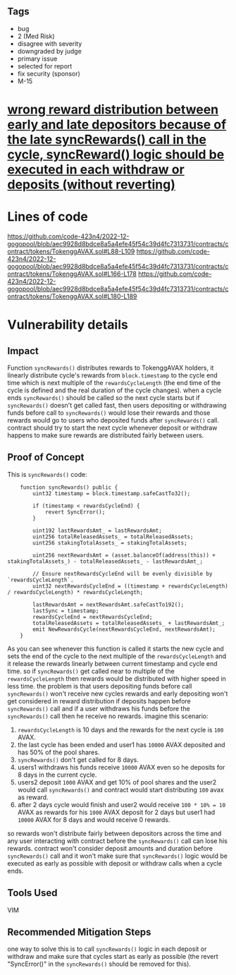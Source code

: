 ## Tags

- bug
- 2 (Med Risk)
- disagree with severity
- downgraded by judge
- primary issue
- selected for report
- fix security (sponsor)
- M-15

# [wrong reward distribution between early and late depositors because of the late syncRewards() call in the cycle, syncReward() logic should be executed in each withdraw or deposits (without reverting)](https://github.com/code-423n4/2022-12-gogopool-findings/issues/478) 

# Lines of code

https://github.com/code-423n4/2022-12-gogopool/blob/aec9928d8bdce8a5a4efe45f54c39d4fc7313731/contracts/contract/tokens/TokenggAVAX.sol#L88-L109
https://github.com/code-423n4/2022-12-gogopool/blob/aec9928d8bdce8a5a4efe45f54c39d4fc7313731/contracts/contract/tokens/TokenggAVAX.sol#L166-L178
https://github.com/code-423n4/2022-12-gogopool/blob/aec9928d8bdce8a5a4efe45f54c39d4fc7313731/contracts/contract/tokens/TokenggAVAX.sol#L180-L189


# Vulnerability details

## Impact
Function `syncRewards()` distributes rewards to TokenggAVAX holders, it linearly distribute cycle's rewards from `block.timestamp` to the cycle end time which is next multiple of the `rewardsCycleLength` (the end time of the cycle is defined and the real duration of the cycle changes). when a cycle ends `syncRewards()` should be called so the next cycle starts but if `syncRewards()` doesn't get called fast, then users depositing or withdrawing funds before call to `syncRewards()` would lose their rewards and those rewards would go to users who deposited funds after `syncRewards()` call. contract should try to start the next cycle whenever deposit or withdraw happens to make sure rewards are distributed fairly between users.

## Proof of Concept
This is `syncRewards()` code:
```
	function syncRewards() public {
		uint32 timestamp = block.timestamp.safeCastTo32();

		if (timestamp < rewardsCycleEnd) {
			revert SyncError();
		}

		uint192 lastRewardsAmt_ = lastRewardsAmt;
		uint256 totalReleasedAssets_ = totalReleasedAssets;
		uint256 stakingTotalAssets_ = stakingTotalAssets;

		uint256 nextRewardsAmt = (asset.balanceOf(address(this)) + stakingTotalAssets_) - totalReleasedAssets_ - lastRewardsAmt_;

		// Ensure nextRewardsCycleEnd will be evenly divisible by `rewardsCycleLength`.
		uint32 nextRewardsCycleEnd = ((timestamp + rewardsCycleLength) / rewardsCycleLength) * rewardsCycleLength;

		lastRewardsAmt = nextRewardsAmt.safeCastTo192();
		lastSync = timestamp;
		rewardsCycleEnd = nextRewardsCycleEnd;
		totalReleasedAssets = totalReleasedAssets_ + lastRewardsAmt_;
		emit NewRewardsCycle(nextRewardsCycleEnd, nextRewardsAmt);
	}
```
As you can see whenever this function is called it starts the new cycle and sets the end of the cycle to the next multiple of the `rewardsCycleLength` and it release the rewards linearly between current timestamp and cycle end time. so if `syncRewards()` get called near to multiple of the `rewardsCycleLength` then rewards would be distributed with higher speed in less time. the problem is that users depositing funds before call `syncRewards()` won't receive new cycles rewards and early depositing won't get considered in reward distribution if deposits happen before `syncRewards()` call and if a user withdraws his funds before the `syncRewards()` call then he receive no rewards.
imagine this scenario:
1. `rewardsCycleLength` is 10 days and the rewards for the next cycle is `100` AVAX.
2. the last cycle has been ended and user1 has `10000` AVAX deposited and has 50% of the pool shares.
3. `syncRewards()` don't get called for 8 days.
3. users1 withdraws his funds receive `10000` AVAX even so he deposits for 8 days in the current cycle.
4. users2 deposit `1000` AVAX and get 10% of pool shares and the user2 would call `syncRewards()` and contract would start distributing `100` avax as reward.
5. after 2 days cycle would finish and user2 would receive `100 * 10% = 10` AVAX as rewards for his `1000` AVAX deposit for 2 days but user1 had `10000` AVAX for 8 days and would receive 0 rewards.

so rewards won't distribute fairly between depositors across the time and any user interacting with contract before the `syncRewards()` call can lose his rewards. contract won't consider deposit amounts and duration before `syncRewards()` call and it won't make sure that `syncRewards()` logic would be executed as early as possible with deposit or withdraw calls when a cycle ends.

## Tools Used
VIM

## Recommended Mitigation Steps
one way to solve this is to call `syncRewards()` logic in each deposit or withdraw and make sure that cycles start as early as possible (the revert "SyncError()" in the `syncRewards()` should be removed for this).